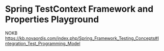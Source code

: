 # Spring TestContext Framework and Properties Playground 

NOKB https://kb.novaordis.com/index.php/Spring_Framework_Testing_Concepts#Integration_Test_Programming_Model
